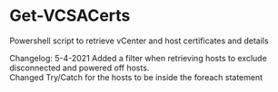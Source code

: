 # Get-VCSACerts
Powershell script to retrieve vCenter and host certificates and details

Changelog:
5-4-2021
  Added a filter when retrieving hosts to exclude disconnected and powered off hosts.  
  Changed Try/Catch for the hosts to be inside the foreach statement
